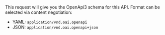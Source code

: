 This request will give you the OpenApi3 schema for this API.
Format can be selected via content negotiation:

- YAML: `application/vnd.oai.openapi`
- JSON: `application/vnd.oai.openapi+json`

